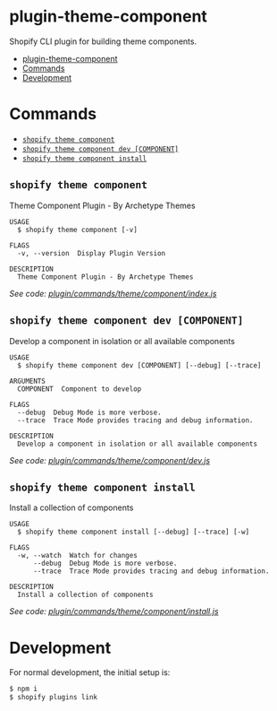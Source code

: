 # plugin-theme-component

Shopify CLI plugin for building theme components.

<!-- toc -->
* [plugin-theme-component](#plugin-theme-component)
* [Commands](#commands)
* [Development](#development)
<!-- tocstop -->

# Commands

<!-- commands -->
* [`shopify theme component`](#shopify-theme-component)
* [`shopify theme component dev [COMPONENT]`](#shopify-theme-component-dev-component)
* [`shopify theme component install`](#shopify-theme-component-install)

## `shopify theme component`

Theme Component Plugin - By Archetype Themes

```
USAGE
  $ shopify theme component [-v]

FLAGS
  -v, --version  Display Plugin Version

DESCRIPTION
  Theme Component Plugin - By Archetype Themes
```

_See code: [plugin/commands/theme/component/index.js](https://github.com/archetype-themes/plugin-theme-component/blob/v2.3.0/plugin/commands/theme/component/index.js)_

## `shopify theme component dev [COMPONENT]`

Develop a component in isolation or all available components

```
USAGE
  $ shopify theme component dev [COMPONENT] [--debug] [--trace]

ARGUMENTS
  COMPONENT  Component to develop

FLAGS
  --debug  Debug Mode is more verbose.
  --trace  Trace Mode provides tracing and debug information.

DESCRIPTION
  Develop a component in isolation or all available components
```

_See code: [plugin/commands/theme/component/dev.js](https://github.com/archetype-themes/plugin-theme-component/blob/v2.3.0/plugin/commands/theme/component/dev.js)_

## `shopify theme component install`

Install a collection of components

```
USAGE
  $ shopify theme component install [--debug] [--trace] [-w]

FLAGS
  -w, --watch  Watch for changes
      --debug  Debug Mode is more verbose.
      --trace  Trace Mode provides tracing and debug information.

DESCRIPTION
  Install a collection of components
```

_See code: [plugin/commands/theme/component/install.js](https://github.com/archetype-themes/plugin-theme-component/blob/v2.3.0/plugin/commands/theme/component/install.js)_
<!-- commandsstop -->

# Development

For normal development, the initial setup is:

```sh
$ npm i
$ shopify plugins link
```

